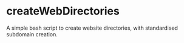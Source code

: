 # createWebDirectories
A simple bash script to create website directories, with standardised subdomain creation.
